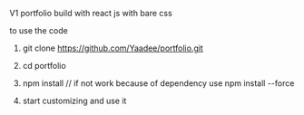 V1 portfolio build with react js 
with bare css 

to use the code 

1) git clone https://github.com/Yaadee/portfolio.git

2) cd portfolio
3) npm install  //  if  not work because of dependency use   npm install --force
4) start customizing and use it
